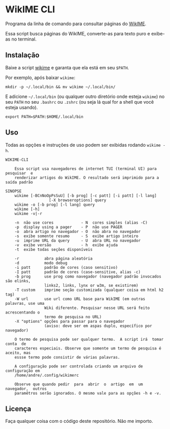 # WikIME CLI

Programa da linha de comando para consultar páginas do
[WikIME](https://wikime.linux.ime.usp.br).

Essa script busca páginas do WikIME, converte-as para texto puro e exibe-as no
terminal.

## Instalação

Baixe a script [wikime](./wikime) e garanta que ela está em seu `$PATH`.

Por exemplo, após baixar `wikime`:

```shell
mkdir -p ~/.local/bin && mv wikime ~/.local/bin/
```

E adicione `~/.local/bin` (ou qualquer outro diretório onde esteja `wikime`) no
seu `PATH` no seu `.bashrc` ou `.zshrc` (ou seja lá qual for a shell que você
esteja usando).

```shell
export PATH=$PATH:$HOME/.local/bin
```

## Uso

Todas as opções e instruções de uso podem ser exibidas rodando `wikime -h`.

```shell
WIKIME-CLI

    Essa script usa navegadores de internet TUI (terminal UI) para  pesquisar  e
    renderizar artigos do WikIME. O resultado será imprimido para a saída padrão

SINOPSE
    wikime [-BCnNoOpPsSuU] [-b prog] [-c patt] [-i patt] [-l lang]
                   [-X browseroptions] query
    wikime -o [-b prog] [-l lang] query
    wikime [-h]
    wikime -v|-r

    -n  não use cores            - N  cores simples (alias -C)
    -p  display using a pager    - P  não use PAGER
    -o  abra artigo no navegador - O  não abra no navegador
    -s  exibe somente resumo     - S  exibe artigo inteiro
    -u  imprime URL da query     - U  abra URL no navegador
    -v  exibe versão             - h  exibe ajuda
    -t  exibe todas seções disponíveis

    -r           abra página aleatória
    -d           modo debug
    -i patt      padrão de cores (caso sensitivo)
    -I patt      padrão de cores (case-sensitive, alias -c)
    -b prog      use prog como navegador (navegador padrão invocados são elinks,
                 links2, links, lynx or w3m, se existirem)
    -T custom    imprime seção customizada (qualquer coisa em html h2 tag)
    -W url       use url como URL base para WikIME (em outras palavras, use uma
                 Wiki diferente. Pesquisar nesse URL será feito acrescentando o
                 termo de pesquisa no URL)
    -X "options" opções para passar para o navegador
                 (aviso: deve ser em aspas duplo, específico por navegador)

    O termo de pesquisa pode ser qualquer termo.  A script irá  tomar  conta  de
    caracteres especiais. Observe que somente um termo de pesquisa é aceito, mas
    essse termo pode consistir de várias palavras.

    A configuração pode ser controlada criando um arquivo de configuração em
    /home/andre/.config/wikimerc

    Observe que quando pedir  para  abrir  o  artigo  em  um  navegador,  outros
    paramêtros serão ignorados. O mesmo vale para as opções -h e -v.
```

## Licença

Faça qualquer coisa com o código deste repositório. Não me importo.
